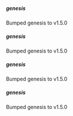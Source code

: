 
##### genesis
Bumped genesis to v1.5.0

##### genesis
Bumped genesis to v1.5.0

##### genesis
Bumped genesis to v1.5.0

##### genesis
Bumped genesis to v1.5.0

